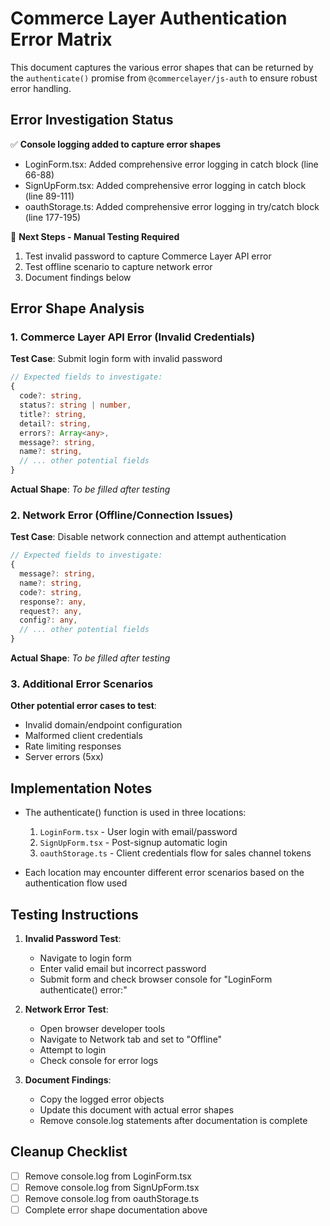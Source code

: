 # Commerce Layer Authentication Error Matrix

This document captures the various error shapes that can be returned by the `authenticate()` promise from `@commercelayer/js-auth` to ensure robust error handling.

## Error Investigation Status

✅ **Console logging added to capture error shapes**

- LoginForm.tsx: Added comprehensive error logging in catch block (line 66-88)
- SignUpForm.tsx: Added comprehensive error logging in catch block (line 89-111)
- oauthStorage.ts: Added comprehensive error logging in try/catch block (line 177-195)

🔄 **Next Steps - Manual Testing Required**

1. Test invalid password to capture Commerce Layer API error
2. Test offline scenario to capture network error
3. Document findings below

## Error Shape Analysis

### 1. Commerce Layer API Error (Invalid Credentials)

**Test Case**: Submit login form with invalid password

```typescript
// Expected fields to investigate:
{
  code?: string,
  status?: string | number,
  title?: string,
  detail?: string,
  errors?: Array<any>,
  message?: string,
  name?: string,
  // ... other potential fields
}
```

**Actual Shape**: _To be filled after testing_

### 2. Network Error (Offline/Connection Issues)

**Test Case**: Disable network connection and attempt authentication

```typescript
// Expected fields to investigate:
{
  message?: string,
  name?: string,
  code?: string,
  response?: any,
  request?: any,
  config?: any,
  // ... other potential fields
}
```

**Actual Shape**: _To be filled after testing_

### 3. Additional Error Scenarios

**Other potential error cases to test**:

- Invalid domain/endpoint configuration
- Malformed client credentials
- Rate limiting responses
- Server errors (5xx)

## Implementation Notes

- The authenticate() function is used in three locations:

  1. `LoginForm.tsx` - User login with email/password
  2. `SignUpForm.tsx` - Post-signup automatic login
  3. `oauthStorage.ts` - Client credentials flow for sales channel tokens

- Each location may encounter different error scenarios based on the authentication flow used

## Testing Instructions

1. **Invalid Password Test**:

   - Navigate to login form
   - Enter valid email but incorrect password
   - Submit form and check browser console for "LoginForm authenticate() error:"

2. **Network Error Test**:

   - Open browser developer tools
   - Navigate to Network tab and set to "Offline"
   - Attempt to login
   - Check console for error logs

3. **Document Findings**:
   - Copy the logged error objects
   - Update this document with actual error shapes
   - Remove console.log statements after documentation is complete

## Cleanup Checklist

- [ ] Remove console.log from LoginForm.tsx
- [ ] Remove console.log from SignUpForm.tsx
- [ ] Remove console.log from oauthStorage.ts
- [ ] Complete error shape documentation above
